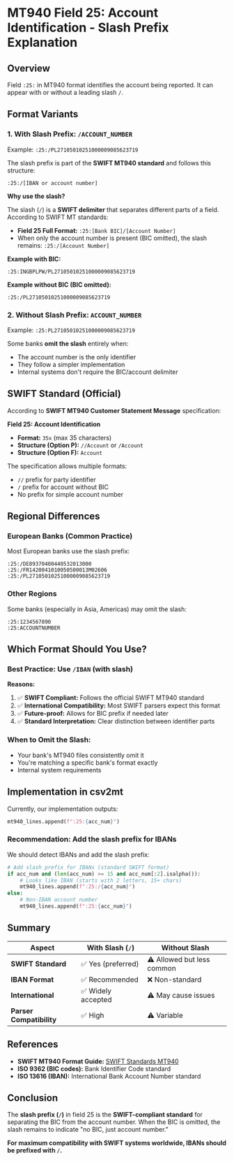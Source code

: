 # MT940 Field 25: Account Identification - Slash Prefix Explanation

## Overview

Field `:25:` in MT940 format identifies the account being reported. It can appear with or without a leading slash `/`.

## Format Variants

### 1. **With Slash Prefix: `/ACCOUNT_NUMBER`**

Example: `:25:/PL27105010251000009085623719`

The slash prefix is part of the **SWIFT MT940 standard** and follows this structure:

```
:25:/[IBAN or account number]
```

**Why use the slash?**

The slash (`/`) is a **SWIFT delimiter** that separates different parts of a field. According to SWIFT MT standards:

- **Field 25 Full Format:** `:25:[Bank BIC]/[Account Number]`
- When only the account number is present (BIC omitted), the slash remains: `:25:/[Account Number]`

**Example with BIC:**
```
:25:INGBPLPW/PL27105010251000009085623719
```

**Example without BIC (BIC omitted):**
```
:25:/PL27105010251000009085623719
```

### 2. **Without Slash Prefix: `ACCOUNT_NUMBER`**

Example: `:25:PL27105010251000009085623719`

Some banks **omit the slash** entirely when:
- The account number is the only identifier
- They follow a simpler implementation
- Internal systems don't require the BIC/account delimiter

## SWIFT Standard (Official)

According to **SWIFT MT940 Customer Statement Message** specification:

**Field 25: Account Identification**
- **Format:** `35x` (max 35 characters)
- **Structure (Option P):** `//Account` or `/Account`
- **Structure (Option F):** `Account`

The specification allows multiple formats:
- `//` prefix for party identifier
- `/` prefix for account without BIC
- No prefix for simple account number

## Regional Differences

### European Banks (Common Practice)
Most European banks use the slash prefix:
```
:25:/DE89370400440532013000
:25:/FR1420041010050500013M02606
:25:/PL27105010251000009085623719
```

### Other Regions
Some banks (especially in Asia, Americas) may omit the slash:
```
:25:1234567890
:25:ACCOUNTNUMBER
```

## Which Format Should You Use?

### **Best Practice: Use `/IBAN` (with slash)**

**Reasons:**
1. ✅ **SWIFT Compliant:** Follows the official SWIFT MT940 standard
2. ✅ **International Compatibility:** Most SWIFT parsers expect this format
3. ✅ **Future-proof:** Allows for BIC prefix if needed later
4. ✅ **Standard Interpretation:** Clear distinction between identifier parts

### **When to Omit the Slash:**
- Your bank's MT940 files consistently omit it
- You're matching a specific bank's format exactly
- Internal system requirements

## Implementation in csv2mt

Currently, our implementation outputs:
```python
mt940_lines.append(f":25:{acc_num}")
```

### Recommendation: **Add the slash prefix for IBANs**

We should detect IBANs and add the slash prefix:

```python
# Add slash prefix for IBANs (standard SWIFT format)
if acc_num and (len(acc_num) >= 15 and acc_num[:2].isalpha()):
    # Looks like IBAN (starts with 2 letters, 15+ chars)
    mt940_lines.append(f":25:/{acc_num}")
else:
    # Non-IBAN account number
    mt940_lines.append(f":25:{acc_num}")
```

## Summary

| Aspect | With Slash (`/`) | Without Slash |
|--------|------------------|---------------|
| **SWIFT Standard** | ✅ Yes (preferred) | ⚠️ Allowed but less common |
| **IBAN Format** | ✅ Recommended | ❌ Non-standard |
| **International** | ✅ Widely accepted | ⚠️ May cause issues |
| **Parser Compatibility** | ✅ High | ⚠️ Variable |

## References

- **SWIFT MT940 Format Guide:** [SWIFT Standards MT940](https://www2.swift.com/knowledgecentre/publications/usgf_20230720/2.0?topic=idx_mt940_2.htm)
- **ISO 9362 (BIC codes):** Bank Identifier Code standard
- **ISO 13616 (IBAN):** International Bank Account Number standard

## Conclusion

The **slash prefix (`/`)** in field 25 is the **SWIFT-compliant standard** for separating the BIC from the account number. When the BIC is omitted, the slash remains to indicate "no BIC, just account number."

**For maximum compatibility with SWIFT systems worldwide, IBANs should be prefixed with `/`.**
